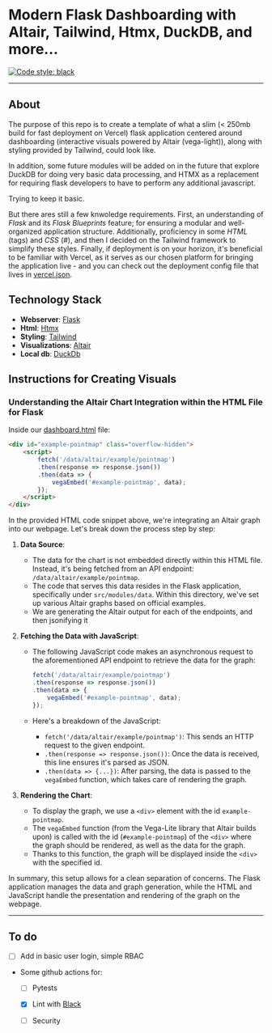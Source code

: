 # Modern Flask Dashboarding with Altair, Tailwind, Htmx, DuckDB, and more... 

[![Code style: black](https://img.shields.io/badge/code%20style-black-000000.svg)](https://github.com/psf/black)

---

## About
The purpose of this repo is to create a template of what a slim (< 250mb build for fast deployment on Vercel) flask application centered around dashboarding (interactive visuals powered by Altair (vega-light)), along with styling provided by Tailwind, could look like. 

In addition, some future modules will be added on in the future that explore DuckDB for doing very basic data processing, and HTMX as a replacement for requiring flask developers to have to perform any additional javascript. 

Trying to keep it basic. 

But there ares still a few knwoledge requirements. First, an understanding of *Flask* and its *Flask Blueprints* feature; for ensuring a modular and well-organized application structure. Additionally, proficiency in some *HTML* (tags) and *CSS* (#), and then I decided on the Tailwind framework to simplify these styles. Finally, if deployment is on your horizon, it's beneficial to be familiar with Vercel, as it serves as our chosen platform for bringing the application live - and you can check out the deployment config file that lives in [vercel.json](vercel.json).

## Technology Stack
- **Webserver**: [Flask](https://flask.palletsprojects.com/)
- **Html**: [Htmx](https://htmx.org/) 
- **Styling**: [Tailwind](https://tailwindcss.com/) 
- **Visualizations**: [Altair](https://altair-viz.github.io/index.html) 
- **Local db**: [DuckDb](https://duckdb.org/) 

## Instructions for Creating Visuals 
### Understanding the Altair Chart Integration within the HTML File for Flask

Inside our [dashboard.html](src/templates/dashboard.html) file: 

```html
<div id="example-pointmap" class="overflow-hidden">
    <script>
        fetch('/data/altair/example/pointmap')
        .then(response => response.json())
        .then(data => {
            vegaEmbed('#example-pointmap', data);
        });
    </script>
</div>
```

In the provided HTML code snippet above, we're integrating an Altair graph into our webpage. Let's break down the process step by step:

1. **Data Source**: 
   - The data for the chart is not embedded directly within this HTML file. Instead, it's being fetched from an API endpoint: `/data/altair/example/pointmap`.
   - The code that serves this data resides in the Flask application, specifically under `src/modules/data`. Within this directory, we've set up various Altair graphs based on official examples.
   - We are generating the Altair output for each of the endpoints, and then jsonifying it 

2. **Fetching the Data with JavaScript**: 
   - The following JavaScript code makes an asynchronous request to the aforementioned API endpoint to retrieve the data for the graph:

     ```javascript
     fetch('/data/altair/example/pointmap')
     .then(response => response.json())
     .then(data => {
         vegaEmbed('#example-pointmap', data);
     });
     ```
   - Here's a breakdown of the JavaScript:
     - `fetch('/data/altair/example/pointmap')`: This sends an HTTP request to the given endpoint.
     - `.then(response => response.json())`: Once the data is received, this line ensures it's parsed as JSON.
     - `.then(data => {...})`: After parsing, the data is passed to the `vegaEmbed` function, which takes care of rendering the graph.

3. **Rendering the Chart**: 
   - To display the graph, we use a `<div>` element with the id `example-pointmap`.
   - The `vegaEmbed` function (from the Vega-Lite library that Altair builds upon) is called with the id (`#example-pointmap`) of the `<div>` where the graph should be rendered, as well as the data for the graph.
   - Thanks to this function, the graph will be displayed inside the `<div>` with the specified id.

In summary, this setup allows for a clean separation of concerns. The Flask application manages the data and graph generation, while the HTML and JavaScript handle the presentation and rendering of the graph on the webpage.

---

## To do
- [ ] Add in basic user login, simple RBAC 
- Some github actions for:
    - [ ] Pytests
    - [x] Lint with [Black](https://black.readthedocs.io/) 
    - [ ] Security 

